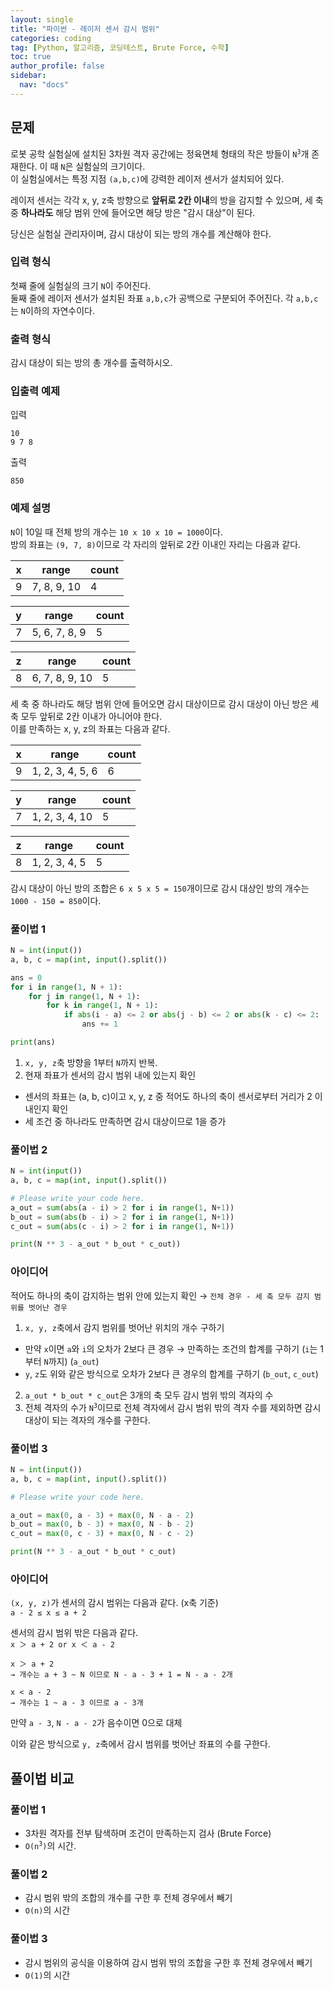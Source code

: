 ```yaml
---
layout: single
title: "파이썬 - 레이저 센서 감시 범위"
categories: coding
tag: [Python, 알고리즘, 코딩테스트, Brute Force, 수학]
toc: true
author_profile: false
sidebar:
  nav: "docs"
---
```


## 문제
로봇 공학 실험실에 설치된 3차원 격자 공간에는 정육면체 형태의 작은 방들이 <code>N<sup>3</sup></code>개 존재한다. 이 때 `N`은 실험실의 크기이다. <br>
이 실험실에서는 특정 지점 `(a,b,c)`에 강력한 레이저 센서가 설치되어 있다.

레이저 센서는 각각 x, y, z축 방향으로 **앞뒤로 2칸 이내**의 방을 감지할 수 있으며, 세 축 중 **하나라도** 해당 범위 안에 들어오면 해당 방은 "감시 대상"이 된다.

당신은 실험실 관리자이며, 감시 대상이 되는 방의 개수를 계산해야 한다.

### 입력 형식
첫째 줄에 실험실의 크기 `N`이 주어진다. <br>
둘째 줄에 레이저 센서가 설치된 좌표 `a,b,c`가 공백으로 구분되어 주어진다. 각 `a,b,c`는 `N`이하의 자연수이다.

### 출력 형식
감시 대상이 되는 방의 총 개수를 출력하시오.

### 입출력 예제
입력
```
10
9 7 8
```
출력
```
850
```

### 예제 설명
`N`이 10일 때 전체 방의 개수는 `10 x 10 x 10 = 1000`이다. <br>
방의 좌표는 `(9, 7, 8)`이므로 각 자리의 앞뒤로 2칸 이내인 자리는 다음과 같다.

|x|range|count|
|-----|-----|----|
|9|7, 8, 9, 10| 4|

|y|range|count|
|-----|-----|----|
|7|5, 6, 7, 8, 9| 5|

|z|range|count|
|-----|-----|----|
|8|6, 7, 8, 9, 10| 5|

세 축 중 하나라도 해당 범위 안에 들어오면 감시 대상이므로 감시 대상이 아닌 방은 세 축 모두 앞뒤로 2칸 이내가 아니어야 한다. <br>
이를 만족하는 x, y, z의 좌표는 다음과 같다.

|x|range|count|
|-----|-----|----|
|9|1, 2, 3, 4, 5, 6| 6|

|y|range|count|
|-----|-----|----|
|7|1, 2, 3, 4, 10| 5|

|z|range|count|
|-----|-----|----|
|8|1, 2, 3, 4, 5| 5|

감시 대상이 아닌 방의 조합은 `6 x 5 x 5 = 150`개이므로 감시 대상인 방의 개수는 `1000 - 150 = 850`이다.

### 풀이법 1
```python
N = int(input())
a, b, c = map(int, input().split())

ans = 0
for i in range(1, N + 1):
    for j in range(1, N + 1):
        for k in range(1, N + 1):
            if abs(i - a) <= 2 or abs(j - b) <= 2 or abs(k - c) <= 2:
                ans += 1

print(ans)
```

1. `x, y, z`축 방향을 1부터 `N`까지 반복.
2. 현재 좌표가 센서의 감시 범위 내에 있는지 확인
  - 센서의 좌표는 (a, b, c)이고 x, y, z 중 적어도 하나의 축이 센서로부터 거리가 2 이내인지 확인
  - 세 조건 중 하나라도 만족하면 감시 대상이므로 1을 증가

### 풀이법 2
```python
N = int(input())
a, b, c = map(int, input().split())

# Please write your code here.
a_out = sum(abs(a - i) > 2 for i in range(1, N+1))
b_out = sum(abs(b - i) > 2 for i in range(1, N+1))
c_out = sum(abs(c - i) > 2 for i in range(1, N+1))

print(N ** 3 - a_out * b_out * c_out))
```

### 아이디어
적어도 하나의 축이 감지하는 범위 안에 있는지 확인 → `전체 경우 - 세 축 모두 감지 범위를 벗어난 경우`

1. `x, y, z`축에서 감지 범위를 벗어난 위치의 개수 구하기
  - 만약 `x`이면 `a`와 `i`의 오차가 2보다 큰 경우 → 만족하는 조건의 합계를 구하기 (`i`는 1부터 `N`까지) (`a_out`)
  - `y`, `z`도 위와 같은 방식으로 오차가 2보다 큰 경우의 합계를 구하기 (`b_out`, `c_out`)

2. `a_out * b_out * c_out`은 3개의 축 모두 감시 범위 밖의 격자의 수
3. 전체 격자의 수가 <code>N<sup>3</sup></code>이므로 전체 격자에서 감시 범위 밖의 격자 수를 제외하면 감시 대상이 되는 격자의 개수를 구한다.

### 풀이법 3
```python
N = int(input())
a, b, c = map(int, input().split())

# Please write your code here.

a_out = max(0, a - 3) + max(0, N - a - 2)
b_out = max(0, b - 3) + max(0, N - b - 2)
c_out = max(0, c - 3) + max(0, N - c - 2)

print(N ** 3 - a_out * b_out * c_out)
```

### 아이디어
`(x, y, z)`가 센서의 감시 범위는 다음과 같다. (x축 기준) <br>
`a - 2 ≤ x ≤ a + 2`

센서의 감시 범위 밖은 다음과 같다.<br>
`x ＞ a + 2 or x ＜ a - 2` <br>
```
x ＞ a + 2
→ 개수는 a + 3 ~ N 이므로 N - a - 3 + 1 = N - a - 2개

x < a - 2
→ 개수는 1 ~ a - 3 이므로 a - 3개
```

만약 `a - 3`, `N - a - 2`가 음수이면 0으로 대체

이와 같은 방식으로 `y, z`축에서 감시 범위를 벗어난 좌표의 수를 구한다.

## 풀이법 비교
### 풀이법 1
- 3차원 격자를 전부 탐색하며 조건이 만족하는지 검사 (Brute Force)
- <code>O(n<sup>3</sup>)</code>의 시간.

### 풀이법 2
- 감시 범위 밖의 조합의 개수를 구한 후 전체 경우에서 빼기
- <code>O(n)</code>의 시간

### 풀이법 3
- 감시 범위의 공식을 이용하여 감시 범위 밖의 조합을 구한 후 전체 경우에서 빼기
- <code>O(1)</code>의 시간
